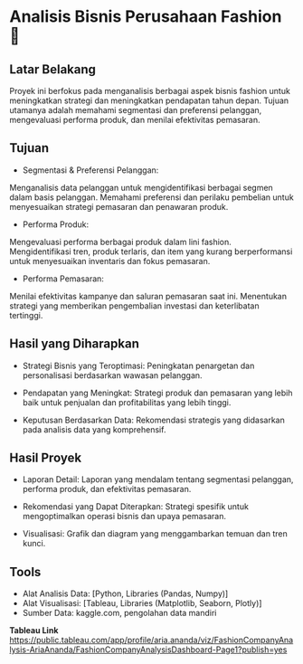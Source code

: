 # Analisis Bisnis Perusahaan Fashion 👗  

## Latar Belakang
Proyek ini berfokus pada menganalisis berbagai aspek bisnis fashion untuk meningkatkan strategi dan meningkatkan pendapatan tahun depan. Tujuan utamanya adalah memahami segmentasi dan preferensi pelanggan, mengevaluasi performa produk, dan menilai efektivitas pemasaran.

## Tujuan

- Segmentasi & Preferensi Pelanggan:  

Menganalisis data pelanggan untuk mengidentifikasi berbagai segmen dalam basis pelanggan.
Memahami preferensi dan perilaku pembelian untuk menyesuaikan strategi pemasaran dan penawaran produk.

- Performa Produk:  

Mengevaluasi performa berbagai produk dalam lini fashion.
Mengidentifikasi tren, produk terlaris, dan item yang kurang berperformansi untuk menyesuaikan inventaris dan fokus pemasaran.

- Performa Pemasaran:  

Menilai efektivitas kampanye dan saluran pemasaran saat ini.
Menentukan strategi yang memberikan pengembalian investasi dan keterlibatan tertinggi.

## Hasil yang Diharapkan

- Strategi Bisnis yang Teroptimasi: Peningkatan penargetan dan personalisasi berdasarkan wawasan pelanggan.
  
- Pendapatan yang Meningkat: Strategi produk dan pemasaran yang lebih baik untuk penjualan dan profitabilitas yang lebih tinggi.
  
- Keputusan Berdasarkan Data: Rekomendasi strategis yang didasarkan pada analisis data yang komprehensif.

## Hasil Proyek

- Laporan Detail: Laporan yang mendalam tentang segmentasi pelanggan, performa produk, dan efektivitas pemasaran.
  
- Rekomendasi yang Dapat Diterapkan: Strategi spesifik untuk mengoptimalkan operasi bisnis dan upaya pemasaran.
  
- Visualisasi: Grafik dan diagram yang menggambarkan temuan dan tren kunci.

## Tools
- Alat Analisis Data: [Python, Libraries (Pandas, Numpy)]
- Alat Visualisasi: [Tableau, Libraries (Matplotlib, Seaborn, Plotly)]
- Sumber Data: kaggle.com, pengolahan data mandiri

**Tableau Link** 
https://public.tableau.com/app/profile/aria.ananda/viz/FashionCompanyAnalysis-AriaAnanda/FashionCompanyAnalysisDashboard-Page1?publish=yes